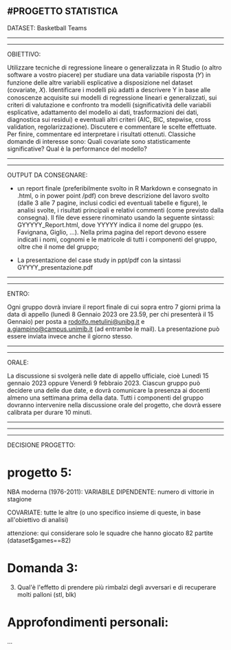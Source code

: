 #PROGETTO STATISTICA
------------------------------------------------------------------------------------------------------------------------------------------------------------------------------------------------------------------------------

DATASET: Basketball Teams

------------------------------------------------------------------------------------------------------------------------------------------------------------------------------------------------------------------------------
------------------------------------------------------------------------------------------------------------------------------------------------------------------------------------------------------------------------------

OBIETTIVO:

Utilizzare tecniche di regressione lineare o generalizzata in R Studio (o altro software a vostro piacere) per studiare una data variabile risposta (𝑌) in funzione delle altre variabili esplicative a disposizione nel dataset (covariate, 𝑋).
Identificare i modelli più adatti a descrivere Y in base alle conoscenze acquisite sui modelli di regressione lineari e generalizzati, sui criteri di valutazione e confronto tra modelli (significatività delle variabili esplicative, adattamento del modello ai dati, 
trasformazioni dei dati, diagnostica sui residui) e eventuali altri criteri (AIC, BIC, stepwise, cross validation, regolarizzazione).
Discutere e commentare le scelte effettuate.
Per finire, commentare ed interpretare i risultati ottenuti. Classiche domande di interesse sono: Quali covariate sono statisticamente significative? Qual è la performance del modello?

------------------------------------------------------------------------------------------------------------------------------------------------------------------------------------------------------------------------------
------------------------------------------------------------------------------------------------------------------------------------------------------------------------------------------------------------------------------

OUTPUT DA CONSEGNARE:


- un report finale (preferibilmente svolto in R Markdown e consegnato in .html, o in power point /pdf) con breve descrizione del lavoro svolto (dalle 3 alle 7 pagine, inclusi codici ed eventuali tabelle e figure),
  le analisi svolte, i risultati principali e relativi commenti (come previsto dalla consegna). Il file deve essere rinominato usando la seguente sintassi: GYYYYY_Report.html, dove YYYYY indica il nome del gruppo (es. 
  Favignana, Giglio, …).
  Nella prima pagina del report devono essere indicati i nomi, cognomi e le matricole di tutti i componenti del gruppo, oltre che il nome del gruppo;
  
- La presentazione del case study in ppt/pdf con la sintassi GYYYY_presentazione.pdf

------------------------------------------------------------------------------------------------------------------------------------------------------------------------------------------------------------------------------
------------------------------------------------------------------------------------------------------------------------------------------------------------------------------------------------------------------------------

ENTRO: 

Ogni gruppo dovrà inviare il report finale di cui sopra entro 7 giorni prima la data di appello (lunedì 8 Gennaio 2023 ore 23.59, per chi presenterà il 15 Gennaio) per posta a rodolfo.metulini@unibg.it e a.giampino@campus.unimib.it (ad entrambe le mail).
       La presentazione può essere inviata invece anche il giorno stesso.

------------------------------------------------------------------------------------------------------------------------------------------------------------------------------------------------------------------------------
------------------------------------------------------------------------------------------------------------------------------------------------------------------------------------------------------------------------------

ORALE: 

La discussione si svolgerà nelle date di appello ufficiale, cioè Lunedì 15 gennaio 2023 oppure Venerdì 9 febbraio 2023. Ciascun gruppo può decidere una delle due date, e dovrà comunicare la presenza ai docenti almeno una settimana prima della data.
Tutti i componenti del gruppo dovranno intervenire nella discussione orale del progetto, che dovrà essere calibrata per durare 10 minuti.

------------------------------------------------------------------------------------------------------------------------------------------------------------------------------------------------------------------------------
------------------------------------------------------------------------------------------------------------------------------------------------------------------------------------------------------------------------------
------------------------------------------------------------------------------------------------------------------------------------------------------------------------------------------------------------------------------

DECISIONE PROGETTO:


# progetto 5: 

NBA moderna (1976-2011): VARIABILE DIPENDENTE: numero di vittorie in stagione

COVARIATE: tutte le altre (o uno specifico insieme di queste, in base all'obiettivo di analisi)

attenzione: qui considerare solo le squadre che hanno giocato 82 partite (dataset$games==82)


# Domanda 3:

3. Qual'è l'effetto di prendere più rimbalzi degli avversari e di recuperare molti palloni (stl, blk)


# Approfondimenti personali:
...
